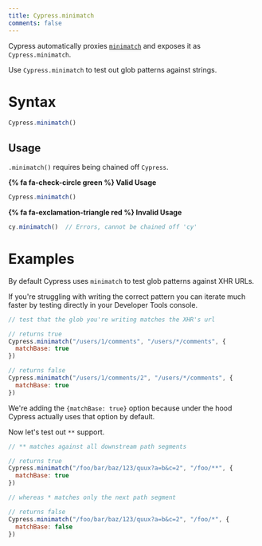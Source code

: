 ```yaml
---
title: Cypress.minimatch
comments: false
---
```


Cypress automatically proxies [`minimatch`](https://github.com/isaacs/minimatch) and exposes it as `Cypress.minimatch`.

Use `Cypress.minimatch` to test out glob patterns against strings.

# Syntax

```javascript
Cypress.minimatch()
```

## Usage

`.minimatch()` requires being chained off `Cypress`.

**{% fa fa-check-circle green %} Valid Usage**

```javascript
Cypress.minimatch()
```

**{% fa fa-exclamation-triangle red %} Invalid Usage**

```javascript
cy.minimatch()  // Errors, cannot be chained off 'cy'
```

# Examples

By default Cypress uses `minimatch` to test glob patterns against XHR URLs.

If you're struggling with writing the correct pattern you can iterate much faster by testing directly in your Developer Tools console.

```javascript
// test that the glob you're writing matches the XHR's url

// returns true
Cypress.minimatch("/users/1/comments", "/users/*/comments", {
  matchBase: true
})

// returns false
Cypress.minimatch("/users/1/comments/2", "/users/*/comments", {
  matchBase: true
})
```

We're adding the `{matchBase: true}` option because under the hood Cypress actually uses that option by default.

Now let's test out `**` support.

```javascript
// ** matches against all downstream path segments

// returns true
Cypress.minimatch("/foo/bar/baz/123/quux?a=b&c=2", "/foo/**", {
  matchBase: true
})

// whereas * matches only the next path segment

// returns false
Cypress.minimatch("/foo/bar/baz/123/quux?a=b&c=2", "/foo/*", {
  matchBase: false
})
```
